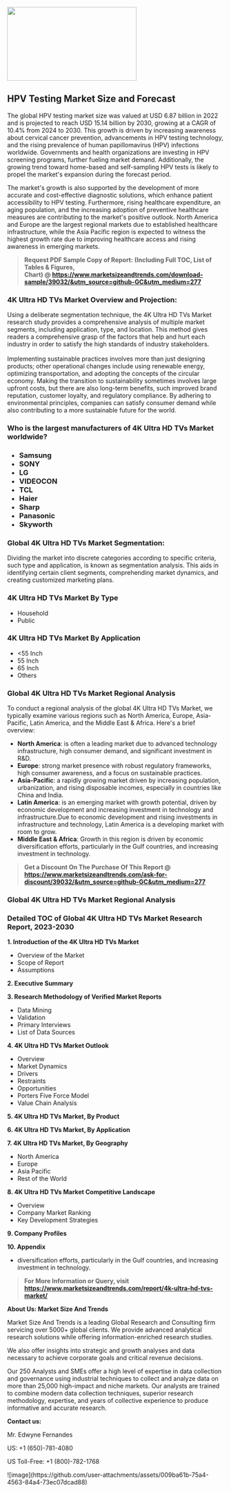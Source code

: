 <p><img class="alignnone size-medium wp-image-20088" src="https://ffe5etoiles.com/wp-content/uploads/2024/12/MST1-300x171.png" alt="" width="300" height="171" /></p><h2>HPV Testing Market Size and Forecast</h2><p>The global HPV testing market size was valued at USD 6.87 billion in 2022 and is projected to reach USD 15.14 billion by 2030, growing at a CAGR of 10.4% from 2024 to 2030. This growth is driven by increasing awareness about cervical cancer prevention, advancements in HPV testing technology, and the rising prevalence of human papillomavirus (HPV) infections worldwide. Governments and health organizations are investing in HPV screening programs, further fueling market demand. Additionally, the growing trend toward home-based and self-sampling HPV tests is likely to propel the market's expansion during the forecast period.</p><p>The market's growth is also supported by the development of more accurate and cost-effective diagnostic solutions, which enhance patient accessibility to HPV testing. Furthermore, rising healthcare expenditure, an aging population, and the increasing adoption of preventive healthcare measures are contributing to the market's positive outlook. North America and Europe are the largest regional markets due to established healthcare infrastructure, while the Asia Pacific region is expected to witness the highest growth rate due to improving healthcare access and rising awareness in emerging markets.</p></p><blockquote id="" class=""><strong>Request PDF Sample Copy of Report: (Including Full TOC, List of Tables &amp; Figures, Chart)&nbsp;@&nbsp;<strong><a href="https://www.marketsizeandtrends.com/download-sample/39032/&utm_source=github-GC&utm_medium=277" target="_blank">https://www.marketsizeandtrends.com/download-sample/39032/&utm_source=github-GC&utm_medium=277</a></strong></strong></blockquote><h3 id="" class="">4K Ultra HD TVs Market&nbsp;Overview and Projection:</h3><p id="" class="">Using a deliberate segmentation technique, the 4K Ultra HD TVs Market research study provides a comprehensive analysis of multiple market segments, including application, type, and location. This method gives readers a comprehensive grasp of the factors that help and hurt each industry in order to satisfy the high standards of industry stakeholders. <br /> <br />Implementing sustainable practices involves more than just designing products; other operational changes include using renewable energy, optimizing transportation, and adopting the concepts of the circular economy. Making the transition to sustainability sometimes involves large upfront costs, but there are also long-term benefits, such improved brand reputation, customer loyalty, and regulatory compliance. By adhering to environmental principles, companies can satisfy consumer demand while also contributing to a more sustainable future for the world.</p><h3 id="" class="">Who is the largest manufacturers of&nbsp;4K Ultra HD TVs Market worldwide?</h3><h3 class=""><p><ul><li>Samsung </li><li> SONY </li><li> LG </li><li> VIDEOCON </li><li> TCL </li><li> Haier </li><li> Sharp </li><li> Panasonic </li><li> Skyworth</li></ul></p></h3><h3 id="" class="">Global&nbsp;4K Ultra HD TVs Market Segmentation:</h3><p id="" class="">Dividing the market into discrete categories according to specific criteria, such type and application, is known as segmentation analysis. This aids in identifying certain client segments, comprehending market dynamics, and creating customized marketing plans.</p><h3 id="" class="">4K Ultra HD TVs Market&nbsp;By Type</h3><p><p><ul><li>Household </li><li> Public</p></li></ul></p></p><h3 id="" class="">4K Ultra HD TVs Market&nbsp;By Application</h3><p class=""><p><ul><li><55 Inch </li><li> 55 Inch </li><li> 65 Inch </li><li> Others</li></ul></p></p><h3 id="" class="">Global 4K Ultra HD TVs Market Regional Analysis</h3><p id="" class="">To conduct a regional analysis of the global 4K Ultra HD TVs Market, we typically examine various regions such as North America, Europe, Asia-Pacific, Latin America, and the Middle East &amp; Africa. Here's a brief overview:</p><ul><li><strong>North America</strong>: is often a leading market due to advanced technology infrastructure, high consumer demand, and significant investment in R&amp;D.</li><li><strong>Europe</strong>: strong market presence with robust regulatory frameworks, high consumer awareness, and a focus on sustainable practices.</li><li><strong>Asia-Pacific</strong>: a rapidly growing market driven by increasing population, urbanization, and rising disposable incomes, especially in countries like China and India.</li><li><strong>Latin America</strong>: is an emerging market with growth potential, driven by economic development and increasing investment in technology and infrastructure.Due to economic development and rising investments in infrastructure and technology, Latin America is a developing market with room to grow.</li><li><strong>Middle East &amp; Africa</strong>: Growth in this region is driven by economic diversification efforts, particularly in the Gulf countries, and increasing investment in technology.</li></ul><blockquote id="" class=""><strong>Get a Discount On The Purchase Of This Report @ <strong><a href="https://www.marketsizeandtrends.com/ask-for-discount/39032/&utm_source=github-GC&utm_medium=277" target="_blank">https://www.marketsizeandtrends.com/ask-for-discount/39032/&utm_source=github-GC&utm_medium=277</a></strong></strong></blockquote><h3 id="" class="">Global 4K Ultra HD TVs Market Regional Analysis</h3><h3 id="" class="">Detailed TOC of Global 4K Ultra HD TVs Market Research Report, 2023-2030</h3><p id="" class=""><strong>1. Introduction of the 4K Ultra HD TVs Market</strong></p><ul><li>Overview of the Market</li><li>Scope of Report</li><li>Assumptions</li></ul><p id="" class=""><strong>2. Executive Summary</strong></p><p id="" class=""><strong>3. Research Methodology of Verified Market Reports</strong></p><ul><li>Data Mining</li><li>Validation</li><li>Primary Interviews</li><li>List of Data Sources</li></ul><p id="" class=""><strong>4. 4K Ultra HD TVs Market Outlook</strong></p><ul><li>Overview</li><li>Market Dynamics</li><li>Drivers</li><li>Restraints</li><li>Opportunities</li><li>Porters Five Force Model</li><li>Value Chain Analysis</li></ul><p id="" class=""><strong>5. 4K Ultra HD TVs Market, By Product</strong></p><p id="" class=""><strong>6. 4K Ultra HD TVs Market, By Application</strong></p><p id="" class=""><strong>7. 4K Ultra HD TVs Market, By Geography</strong></p><ul><li>North America</li><li>Europe</li><li>Asia Pacific</li><li>Rest of the World</li></ul><p id="" class=""><strong>8. 4K Ultra HD TVs Market Competitive Landscape</strong></p><ul><li>Overview</li><li>Company Market Ranking</li><li>Key Development Strategies</li></ul><p id="" class=""><strong>9. Company Profiles</strong></p><p id="" class=""><strong>10. Appendix</strong></p><ul><li>diversification efforts, particularly in the Gulf countries, and increasing investment in technology.</li></ul><blockquote id="" class=""><strong>For More Information or Query, visit <strong><strong><a href="https://www.marketsizeandtrends.com/report/4k-ultra-hd-tvs-market/" target="_blank">https://www.marketsizeandtrends.com/report/4k-ultra-hd-tvs-market/</a></strong></strong></strong></blockquote><p id="" class=""><strong>About Us: Market Size And Trends</strong></p><p id="" class="">Market Size And Trends is a leading Global Research and Consulting firm servicing over 5000+ global clients. We provide advanced analytical research solutions while offering information-enriched research studies.</p><p id="" class="">We also offer insights into strategic and growth analyses and data necessary to achieve corporate goals and critical revenue decisions.</p><p id="" class="">Our 250 Analysts and SMEs offer a high level of expertise in data collection and governance using industrial techniques to collect and analyze data on more than 25,000 high-impact and niche markets. Our analysts are trained to combine modern data collection techniques, superior research methodology, expertise, and years of collective experience to produce informative and accurate research.</p><p id="" class=""><strong>Contact us:</strong></p><p id="" class="">Mr. Edwyne Fernandes</p><p id="" class="">US: +1 (650)-781-4080</p><p id="" class="">US Toll-Free: +1 (800)-782-1768</p>
![image](https://github.com/user-attachments/assets/009ba61b-75a4-4563-84a4-73ec07dcad88)
